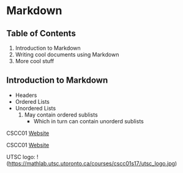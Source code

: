 # Markdown

## Table of Contents


1. Introduction to Markdown
2. Writing cool documents using Markdown
3. More cool stuff

## Introduction to Markdown
* Headers
* Ordered Lists
* Unordered Lists
  1. May contain ordered sublists
     * Which in turn can contain unorderd sublists

CSCC01 [Website](https://mathlab.utsc.utoronto.ca/courses/cscc01s17)

CSCC01 [Website](https://mathlab.utsc.utoronto.ca/courses/cscc01s17 "Course Website")

UTSC logo: !(https://mathlab.utsc.utoronto.ca/courses/cscc01s17/utsc_logo.jpg)
